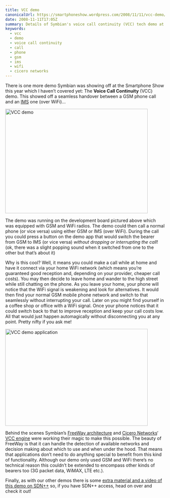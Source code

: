 ```yaml
---
title: VCC demo
canonicalUrl: https://smartphoneshow.wordpress.com/2008/11/11/vcc-demo/
date: 2008-11-11T17:05Z
summary: Details of Symbian's voice call continuity (VCC) tech demo at the smartphone show
keywords:
  - vcc
  - demo
  - voice call continuity
  - call
  - phone
  - gsm
  - ims
  - wifi
  - cicero networks
---
```

There is one more demo Symbian was showing off at the Smartphone Show this year which I haven’t covered yet: The **Voice Call Continuity** (VCC) demo. This showed off a seamless handover between a GSM phone call and an [IMS](https://en.wikipedia.org/wiki/IP_Multimedia_Subsystem) one (over WiFi)…

<a href="https://www.flickr.com/photos/james_nash/2964636449/"><img src="/media/smartphone-show-2008/vcc_demo.jpg" alt="VCC demo" width="450" height="330"></a>

The demo was running on the development board pictured above which was equipped with GSM and WiFi radios. The demo could then call a normal phone (or vice versa) using either GSM or IMS (over WiFi). During the call you could press a button on the demo app that would switch the bearer from GSM to IMS (or vice versa) _without dropping or interrupting the call_! (ok, there was a slight popping sound when it switched from one to the other but that’s about it)

Why is this cool? Well, it means you could make a call while at home and have it connect via your home WiFi network (which means you’re guaranteed good reception and, depending on your provider, cheaper call costs). You may then decide to leave home and wander to the high street while still chatting on the phone. As you leave your home, your phone will notice that the WiFi signal is weakening and look for alternatives. It would then find your normal GSM mobile phone network and switch to that seamlessly without interrupting your call. Later on you might find yourself in a coffee shop or office with a WiFi signal. Once your phone notices that it could switch back to that to improve reception and keep your call costs low. All that would just happen automagically without disconnecting you at any point. Pretty nifty if you ask me!

<a href="https://www.flickr.com/photos/james_nash/2965474738/"><img src="/media/smartphone-show-2008/vcc_app.jpg" alt="VCC demo application" width="450" height="306"></a>

Behind the scenes Symbian’s [FreeWay architecture](https://web.archive.org/web/20081019191700/http://www.symbian.com/symbianos/os_freeway.html) and [Cicero Networks](https://www.ciceronetworks.com/)‘ [VCC engine](https://www.ciceronetworks.com/news/pr/10212008.html) were working their magic to make this possible. The beauty of FreeWay is that it can handle the detection of available networks and decision making about which to use and when under the hood. That means that applications don’t need to do anything special to benefit from this kind of functionality. Although our demo only used GSM and WiFi there’s no technical reason this couldn’t be extended to encompass other kinds of bearers too (3G packet data, WiMAX, LTE etc.).

Finally, as with our other demos there is some [extra material and a video of this demo on SDN++](https://web.archive.org/web/20071130011357/http://developer.symbian.com/login.action) so, if you have SDN++ access, head on over and check it out!

<!-- Original URL: https://developer.symbian.com/sdnpp/getstarted/themes/Nov_new/index.jsp#vcc_demo -->
